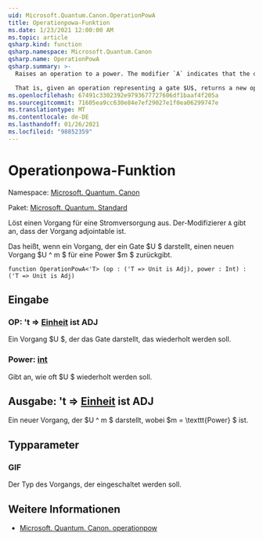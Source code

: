 ```yaml
---
uid: Microsoft.Quantum.Canon.OperationPowA
title: Operationpowa-Funktion
ms.date: 1/23/2021 12:00:00 AM
ms.topic: article
qsharp.kind: function
qsharp.namespace: Microsoft.Quantum.Canon
qsharp.name: OperationPowA
qsharp.summary: >-
  Raises an operation to a power. The modifier `A` indicates that the operation is adjointable.

  That is, given an operation representing a gate $U$, returns a new operation $U^m$ for a power $m$.
ms.openlocfilehash: 67491c3302392e9793677727606df1baaf4f205a
ms.sourcegitcommit: 71605ea9cc630e84e7ef29027e1f0ea06299747e
ms.translationtype: MT
ms.contentlocale: de-DE
ms.lasthandoff: 01/26/2021
ms.locfileid: "98852359"
---
```

# <a name="operationpowa-function"></a>Operationpowa-Funktion

Namespace: [Microsoft. Quantum. Canon](xref:Microsoft.Quantum.Canon)

Paket: [Microsoft. Quantum. Standard](https://nuget.org/packages/Microsoft.Quantum.Standard)


Löst einen Vorgang für eine Stromversorgung aus.
Der-Modifizierer `A` gibt an, dass der Vorgang adjointable ist.

Das heißt, wenn ein Vorgang, der ein Gate $U $ darstellt, einen neuen Vorgang $U ^ m $ für eine Power $m $ zurückgibt.

```qsharp
function OperationPowA<'T> (op : ('T => Unit is Adj), power : Int) : ('T => Unit is Adj)
```


## <a name="input"></a>Eingabe

### <a name="op--t--unit--is-adj"></a>OP: 't => [Einheit](xref:microsoft.quantum.lang-ref.unit)  ist ADJ

Ein Vorgang $U $, der das Gate darstellt, das wiederholt werden soll.


### <a name="power--int"></a>Power: [int](xref:microsoft.quantum.lang-ref.int)

Gibt an, wie oft $U $ wiederholt werden soll.



## <a name="output--t--unit--is-adj"></a>Ausgabe: 't => [Einheit](xref:microsoft.quantum.lang-ref.unit)  ist ADJ

Ein neuer Vorgang, der $U ^ m $ darstellt, wobei $m = \texttt{Power} $ ist.

## <a name="type-parameters"></a>Typparameter

### <a name="t"></a>GIF

Der Typ des Vorgangs, der eingeschaltet werden soll.

## <a name="see-also"></a>Weitere Informationen

- [Microsoft. Quantum. Canon. operationpow](xref:Microsoft.Quantum.Canon.OperationPow)